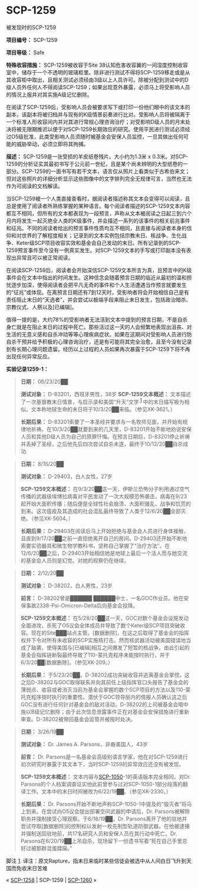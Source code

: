 # SCP-1259
                        




被发现时的SCP-1259



**项目编号：** SCP-1259

**项目等级：** Safe

**特殊收容措施：** SCP-1259被收容于Site 38认知危害收容翼的一间湿度控制收容室中，储存于一个不透明的玻璃柜里。除非进行测试不得将SCP-1259移走或是从其收容柜中取出，且相关测试必须经由3级以上人员许可。除被分配到测试中的D级人员外任何人不得阅读SCP-1259；如果出现意外暴露，必须马上将受影响人员的情况上报并对其实施A级记忆删除。

在阅读了SCP-1259后，受影响人员会被要求写下或打印一份他们眼中的该文本的副本，该副本将被归档并与现有的K级情景前奏进行比对。受影响人员将被隔离于一个标准人形收容间内并对其进行常规心理咨询治疗；对受影响D级人员的月末处决将被无限期推迟以便于对SCP-1259长期效应的研究。使用平民进行测试必须经过O5级批准，此类受影响人员须随时被基金会安保人员监控，一旦其做出任何可能的威胁举动，必须立即将其拘捕。

**描述：** SCP-1259是一张受损的羊皮纸卷残片。大小约为1.3米 x 0.3米。对SCP-1259的分析证实其最初书写于公元前一世纪，且是某个尚未辨明的大型纸卷的一部分。SCP-1259的一面书写有若干文本，语言仅从照片上看类似于古希伯来文；但对这些照片的详细分析显示这些图像中的文字排列完全无规律可言，当然也无法作为可阅读的文档解读。

当SCP-1259被一个人类直接查看时，据阅读者描述称其文本会变得可以阅读，且总是使用了阅读者所熟练掌握的某种语言。每个阅读者描述的SCP-1259文本内容都互不相同，但所有的文本都表现为一段预言，声称从文本被阅读之日起三到六个月内将发生一起灭绝全人类的K级事件，并会描述一系列的该事件的相关前兆事件和征兆。不同的阅读者给出的预言事件性质均互不相同，且直接与阅读者本身的信仰和对世界的了解程度相关；记录到的文本实例包括宗教末日、核战争、生化战争、Keter级SCP项目收容实效和基金会自己发动的末日。所有记录到的SCP-1259预言事件至今没有一例真实发生。对SCP-1259文本的手写或打印副本没有表现出异常且可以被正常阅读。

在阅读SCP-1259后，阅读者会开始深信SCP-1259文本所言为真，且预言中的K级事件会在文本中指出的时间发生。这种信念会随着预言日期的临近从最初的温和担忧逐步加深，使得阅读者会把平凡无奇的事件和个人生活遭遇当作预言就要发生的“征兆”或体现。在离预言日期还有7到12天时，受影响者将会开始相信自己是有责任阻止末日的“天选者”，并会尝试以极端手段来阻止末日发生，包括政治暗杀、宗教仪式、人祭以及[已编辑]。

值得一提的是，大约78%的受影响者无法活到文本中提到的预言日期，不是自杀身亡就是在阻止末日的过程中死亡。那些活过这一天的人会频繁地表现出沮丧、对生活的无意义感和自杀冲动等等心理疾病症状。如果在这期间对受影响人员进行防自杀干预并给予积极的心理咨询治疗，还是有可能将其完全治愈，且至今没有记录到有长期心理问题遗留。经历以上过程的人员如果再次暴露于SCP-1259下将不再出现任何异常反应。

**实验记录1259-1：** 


> **日期：** 06/23/20██
> 
> **测试对象：** D-83201，西班牙男性，38岁
**SCP-1259文本概述：** 文本描述了一次基督教末日情景，与启示录和美国“升天”文学<sup class='footnoteref'>
 <a shape='rect' class='footnoteref' id='footnoteref-1' href='javascript:;' onclick='WIKIDOT.page.utils.scrollToReference(&apos;footnote-1&apos;)'>1</a>
</sup>中的末日描写极为相似。文本称地球生命的末日将于10/3/20██来临。（参见XK-3621。）
> 
> **长期后果：** D-83201索要了一本圣经并要求与一名牧师见面，并开始有规律地祈祷。在10/3/20██就要到来的几天里，D-83201开始不断地劝说安保人员和其他D级人员为自己的原罪忏悔。在预言日期后，D-83201停止祈祷并丢掉了圣经，之后他先后四次尝试自杀未遂，最终于10/12/20██自杀成功.
> 


> **日期：** 8/16/20██
> 
> **测试对象：** D-29403，白人女性，27岁
> 
> **SCP-1259文本概述：** 在9/3/20██这一天，伊斯兰恐怖分子利用通过空气传播的武器级埃博拉病毒对平民发动了一次大规模恐怖袭击，病毒在9/23起开始大面积传播；随后便是全球性社会崩溃、大面积骚乱、战争和饥荒的到来。这次瘟疫及其造成的社会混乱最终导致了人类于12/6/20██全部灭绝。（参见XK-5604。）
> 
> **长期后果：** D-29403在阅读后马上开始拒绝与基金会人员进行身体接触，且直到9/17/20██之前一直拒绝离开自己的房间。D-29403还开始不断地索要实验器具和微生物学教科书，坚称自己掌握了“治疗方法”。在12/6/20██之后，D-29403开始相信她是地球上最后一个活人而与她交流的基金会人员则是幻觉。对她的观察仍在继续。
> 


> **日期：** 2/12/20██
> 
> **测试对象：** D-38202，白人男性，23岁
> 
> **前言：** D-38202曾是██████ ██████中士，一名GOC作业员。他在安保事故2338-Psi-Omicron-Delta后向基金会投降。
> 
> **SCP-1259文本概述：** 在5/28/20██这一天，GOC对数个基金会设施发动全面进攻，杀死了O5议会全体成员并导致了数个Keter级SCP项目突破收容。现在的Site███站点主管。[数据删除]，在这之后取得了基金会的指挥权并下令对所有未收容的SCP实施核打击。然而核武器活动被美国错误地当成了敌袭，使得美国与[已编辑]相互之间爆发了短暂的核战争。由此引起的基金会指挥链断裂最终导致了110-蒙托克程序未能按时执行，并于6/3/20██[数据删除]。（参见XK-209。）
> 
> **长期后果：** 于5/23/20██，D-38202成功突破收容并逃离基金会掌控。这之后D-38202与GOC取得联系并向其前任上级指挥官口头报告了基金会的薄弱点、收容或者消灭当前为基金会掌握的数个SCP项目的方法以及110-蒙托克程序按时执行的重要性。潜伏于GOC领导层内的情报人员确认这之后GOC没有进行任何针对基金会的敌对活动。D-38202的上司被基金会暗中施以B级记忆删除；由于此次信息泄露事件正在对基金会安保措施进行重新审查。D-38202被带回基金会监管并被按时处决。
> 


> **日期：** 3/26/19██
> 
> **测试对象：** Dr. James A. Parsons，非裔美国人，43岁
> 
> **前言：** Dr. Parsons是一名基金会高级别语言学家，他在对SCP-1259进行初次研究时暴露于其文本下，当时SCP-1259的异常效应还没有被发现。
> 
> **SCP-1259文本概述：** 文本内容与[SCP-1050](/scp-1050)-1的英语版本完全相同。对Dr. Parsons的个人档案调查证实他此前曾参与过对SCP-1050-1部分段落的翻译工作。文本中的末日时间被改为6/22/19██。（参见XK-2330。）
> 
> **长期后果：** Dr. Parsons开始不断地声称SCP-1050-1中提及的“毁灭者”将马上到来。在尝试向O5议会提出部署空间武器的申请后，Dr. Parsons被解除职务并强制接受心理观察。于6/18/19██，Dr. Parsons离开了他的驻地并尝试夺取[数据删除]的控制权以发射一枚先制型轨道防御武器。在他被逮捕并强制送回驻地前，共17名研究人员和安保人员在其行动中死亡。Dr. Parsons在6/20/19██上吊自杀，现场留下一份遗书写着“死在自己手里总好过被那群混蛋蹂躏。”
> 


脚注
<a shape='rect' href='javascript:;' onclick='WIKIDOT.page.utils.scrollToReference(&apos;footnoteref-1&apos;)'>1</a>. 译注：原文Rapture，指末日来临时某些信徒会被选中从人间白日飞升到天国而免收末日苦难



« [SCP-1258](/scp-1258) | SCP-1259 | [SCP-1260](/scp-1260) »





                    